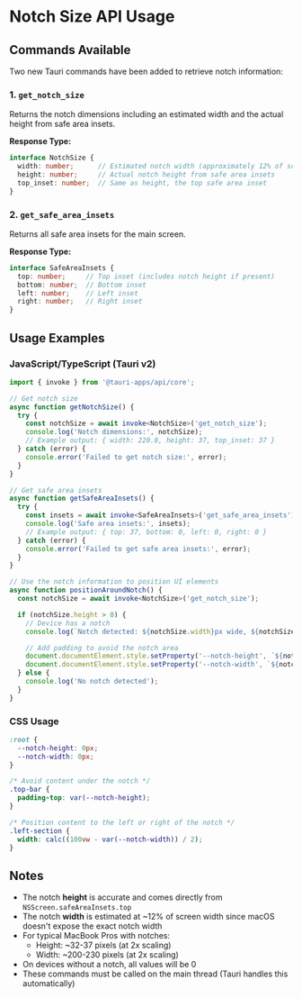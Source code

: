 # Notch Size API Usage

## Commands Available

Two new Tauri commands have been added to retrieve notch information:

### 1. `get_notch_size`

Returns the notch dimensions including an estimated width and the actual height from safe area insets.

**Response Type:**
```typescript
interface NotchSize {
  width: number;      // Estimated notch width (approximately 12% of screen width)
  height: number;     // Actual notch height from safe area insets
  top_inset: number;  // Same as height, the top safe area inset
}
```

### 2. `get_safe_area_insets`

Returns all safe area insets for the main screen.

**Response Type:**
```typescript
interface SafeAreaInsets {
  top: number;     // Top inset (includes notch height if present)
  bottom: number;  // Bottom inset
  left: number;    // Left inset
  right: number;   // Right inset
}
```

## Usage Examples

### JavaScript/TypeScript (Tauri v2)

```typescript
import { invoke } from '@tauri-apps/api/core';

// Get notch size
async function getNotchSize() {
  try {
    const notchSize = await invoke<NotchSize>('get_notch_size');
    console.log('Notch dimensions:', notchSize);
    // Example output: { width: 220.8, height: 37, top_inset: 37 }
  } catch (error) {
    console.error('Failed to get notch size:', error);
  }
}

// Get safe area insets
async function getSafeAreaInsets() {
  try {
    const insets = await invoke<SafeAreaInsets>('get_safe_area_insets');
    console.log('Safe area insets:', insets);
    // Example output: { top: 37, bottom: 0, left: 0, right: 0 }
  } catch (error) {
    console.error('Failed to get safe area insets:', error);
  }
}

// Use the notch information to position UI elements
async function positionAroundNotch() {
  const notchSize = await invoke<NotchSize>('get_notch_size');

  if (notchSize.height > 0) {
    // Device has a notch
    console.log(`Notch detected: ${notchSize.width}px wide, ${notchSize.height}px tall`);

    // Add padding to avoid the notch area
    document.documentElement.style.setProperty('--notch-height', `${notchSize.height}px`);
    document.documentElement.style.setProperty('--notch-width', `${notchSize.width}px`);
  } else {
    console.log('No notch detected');
  }
}
```

### CSS Usage

```css
:root {
  --notch-height: 0px;
  --notch-width: 0px;
}

/* Avoid content under the notch */
.top-bar {
  padding-top: var(--notch-height);
}

/* Position content to the left or right of the notch */
.left-section {
  width: calc((100vw - var(--notch-width)) / 2);
}
```

## Notes

- The notch **height** is accurate and comes directly from `NSScreen.safeAreaInsets.top`
- The notch **width** is estimated at ~12% of screen width since macOS doesn't expose the exact notch width
- For typical MacBook Pros with notches:
  - Height: ~32-37 pixels (at 2x scaling)
  - Width: ~200-230 pixels (at 2x scaling)
- On devices without a notch, all values will be 0
- These commands must be called on the main thread (Tauri handles this automatically)
